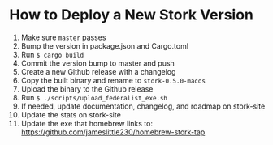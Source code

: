 # How to Deploy a New Stork Version

1. Make sure `master` passes
1. Bump the version in package.json and Cargo.toml
1. Run `$ cargo build`
1. Commit the version bump to master and push
1. Create a new Github release with a changelog
1. Copy the built binary and rename to `stork-0.5.0-macos`
1. Upload the binary to the Github release
1. Run `$ ./scripts/upload_federalist_exe.sh`
1. If needed, update documentation, changelog, and roadmap on stork-site
1. Update the stats on stork-site
1. Update the exe that homebrew links to: <https://github.com/jameslittle230/homebrew-stork-tap>
